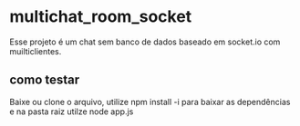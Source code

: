 # multichat_room_socket

Esse projeto é um chat sem banco de dados baseado em socket.io com muilticlientes.

## como testar

Baixe ou clone o arquivo, utilize npm install -i para baixar as dependências e na pasta raiz utilze node app.js
